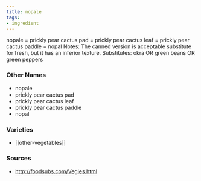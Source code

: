 ```yaml
---
title: nopale
tags:
- ingredient
---
```

nopale = prickly pear cactus pad = prickly pear cactus leaf = prickly pear cactus paddle = nopal Notes: The canned version is acceptable substitute for fresh, but it has an inferior texture. Substitutes: okra OR green beans OR green peppers

### Other Names

* nopale
* prickly pear cactus pad
* prickly pear cactus leaf
* prickly pear cactus paddle
* nopal

### Varieties

* [[other-vegetables]]

### Sources
* http://foodsubs.com/Vegies.html
